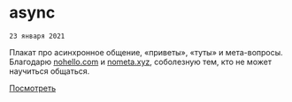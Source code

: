 # async

`23 января 2021`

Плакат про асинхронное общение, «приветы», «туты» и мета-вопросы. Благодарю [nohello.com](https://www.nohello.com/) и [nometa.xyz](https://nometa.xyz/), соболезную тем, кто не может научиться общаться.

[Посмотреть](https://views-gang.github.io/generative/localhost/async)
